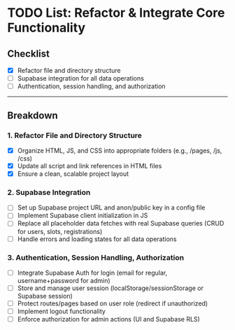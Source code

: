 # TODO List: Refactor & Integrate Core Functionality

## Checklist

- [x] Refactor file and directory structure
- [ ] Supabase integration for all data operations
- [ ] Authentication, session handling, and authorization

---

## Breakdown

### 1. Refactor File and Directory Structure

- [x] Organize HTML, JS, and CSS into appropriate folders (e.g., /pages, /js, /css)
- [x] Update all script and link references in HTML files
- [x] Ensure a clean, scalable project layout

### 2. Supabase Integration

- [ ] Set up Supabase project URL and anon/public key in a config file
- [ ] Implement Supabase client initialization in JS
- [ ] Replace all placeholder data fetches with real Supabase queries (CRUD for users, slots, registrations)
- [ ] Handle errors and loading states for all data operations

### 3. Authentication, Session Handling, Authorization

- [ ] Integrate Supabase Auth for login (email for regular, username+password for admin)
- [ ] Store and manage user session (localStorage/sessionStorage or Supabase session)
- [ ] Protect routes/pages based on user role (redirect if unauthorized)
- [ ] Implement logout functionality
- [ ] Enforce authorization for admin actions (UI and Supabase RLS)

